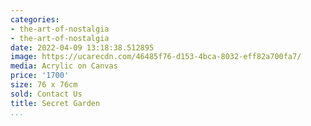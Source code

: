 ```yaml
---
categories:
- the-art-of-nostalgia
- the-art-of-nostalgia
date: 2022-04-09 13:18:38.512895
image: https://ucarecdn.com/46485f76-d153-4bca-8032-eff82a700fa7/
media: Acrylic on Canvas
price: '1700'
size: 76 x 76cm
sold: Contact Us
title: Secret Garden
...
```

